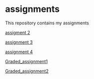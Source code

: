 
# assignments
This repository contains my assignments

[assigment 2](https://github.com/esmeevoulon/assignments/blob/master/assignment2-checkpoint.ipynb)

[assignment 3](https://github.com/esmeevoulon/assignments/blob/master/assignment3%20(2)-checkpoint.ipynb)

[assignment 4](http://localhost:8888/notebooks/Downloads/assignment4%20(1).ipynb)

[Graded_assignment1](https://github.com/esmeevoulon/assignments/blob/master/Graded_assignment1.ipynb)

[Graded_assignment2](https://github.com/esmeevoulon/assignments/blob/master/Graded_assignment_2.ipynb)
